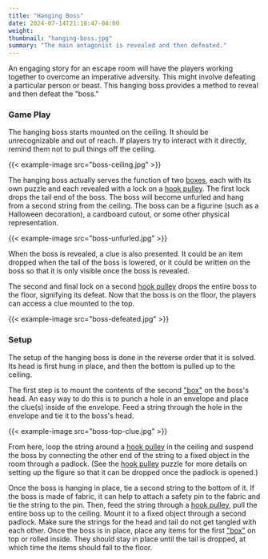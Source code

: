 ```yaml
---
title: "Hanging Boss"
date: 2024-07-14T21:18:47-04:00
weight:
thumbnail: "hanging-boss.jpg"
summary: "The main antagonist is revealed and then defeated."
---
```


An engaging story for an escape room will have the players working together
to overcome an imperative adversity. This might involve defeating a
particular person or beast. This hanging boss provides a method to reveal
and then defeat the "boss."

### Game Play

The hanging boss starts mounted on the ceiling. It should be unrecognizable
and out of reach. If players try to interact with it directly, remind them
not to pull things off the ceiling.

{{< example-image src="boss-ceiling.jpg" >}}

The hanging boss actually serves the function of two [boxes], each with its
own puzzle and each revealed with a lock on a [hook pulley]. The first lock
drops the tail end of the boss. The boss will become unfurled and hang from
a second string from the ceiling. The boss can be a figurine (such as a
Halloween decoration), a cardboard cutout, or some other physical
representation.

{{< example-image src="boss-unfurled.jpg" >}}

When the boss is revealed, a clue is also presented. It could be an item
dropped when the tail of the boss is lowered, or it could be written on the
boss so that it is only visible once the boss is revealed.

The second and final lock on a second [hook pulley] drops the entire boss
to the floor, signifying its defeat. Now that the boss is on the floor, the
players can access a clue mounted to the top.

{{< example-image src="boss-defeated.jpg" >}}

### Setup

The setup of the hanging boss is done in the reverse order that it is
solved. Its head is first hung in place, and then the bottom is pulled up
to the ceiling.

The first step is to mount the contents of the second ["box"] on the boss's
head. An easy way to do this is to punch a hole in an envelope and place
the clue(s) inside of the envelope. Feed a string through the hole in the
envelope and tie it to the boss's head.

{{< example-image src="boss-top-clue.jpg" >}}

From here, loop the string around a [hook pulley] in the ceiling and
suspend the boss by connecting the other end of the string to a fixed
object in the room through a padlock. (See the [hook pulley] puzzle for
more details on setting up the figure so that it can be dropped once the
padlock is opened.)

Once the boss is hanging in place, tie a second string to the bottom of it.
If the boss is made of fabric, it can help to attach a safety pin to the
fabric and tie the string to the pin. Then, feed the string through a [hook
pulley], pull the entire boss up to the ceiling. Mount it to a fixed object
through a second padlock. Make sure the strings for the head and tail do
not get tangled with each other. Once the boss is in place, place any items
for the first ["box"] on top or rolled inside. They should stay in place
until the tail is dropped, at which time the items should fall to the
floor.


["box"]: /getting-started/#anatomy-of-an-escape-room
[boxes]: /getting-started/#anatomy-of-an-escape-room
[hook pulley]: /puzzles/machines/hook-pulley/
